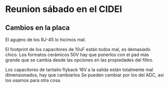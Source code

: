 #	Reunion sábado en el CIDEI


## Cambios en la placa


El agujero de los RJ-45 lo hicimos mal.

El footprint de los capacitores de 10uF están todos mal, es demasiado chico. Los formatos cerámicos 50V hay que ponerlos con el pad más grande que se cambia desde las opciones en las propiedades del filtro.

Los capacitores de tantalio flyback 16V a la salida están totalmente mal dimensionados, hay que cambiarlos
Se pueden cambiar por los del ADC, asi los usamos para otra cosa.